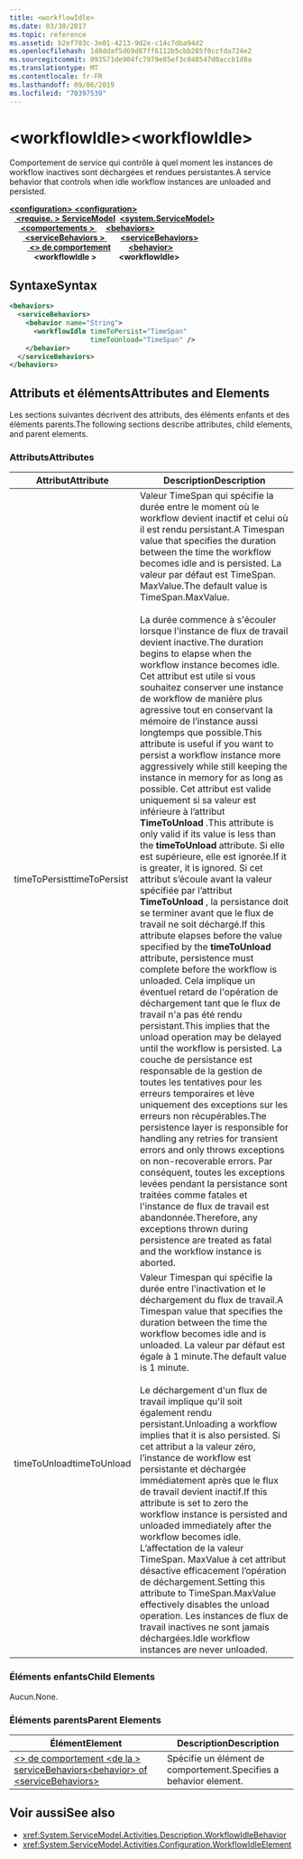 ```yaml
---
title: <workflowIdle>
ms.date: 03/30/2017
ms.topic: reference
ms.assetid: b2ef703c-3e01-4213-9d2e-c14c7dba94d2
ms.openlocfilehash: 1d8ddaf5d69d87ff6112b5cbb285f0ccfda724e2
ms.sourcegitcommit: 093571de904fc7979e85ef3c048547d0accb1d8a
ms.translationtype: MT
ms.contentlocale: fr-FR
ms.lasthandoff: 09/06/2019
ms.locfileid: "70397539"
---
```

# <a name="workflowidle"></a><span data-ttu-id="8c3ce-101">\<workflowIdle></span><span class="sxs-lookup"><span data-stu-id="8c3ce-101">\<workflowIdle></span></span>
<span data-ttu-id="8c3ce-102">Comportement de service qui contrôle à quel moment les instances de workflow inactives sont déchargées et rendues persistantes.</span><span class="sxs-lookup"><span data-stu-id="8c3ce-102">A service behavior that controls when idle workflow instances are unloaded and persisted.</span></span>  
  
<span data-ttu-id="8c3ce-103">[ **\<configuration>** ](../configuration-element.md)</span><span class="sxs-lookup"><span data-stu-id="8c3ce-103">[**\<configuration>**](../configuration-element.md)</span></span>\
<span data-ttu-id="8c3ce-104">&nbsp;&nbsp;[ **\<requise. > ServiceModel**](system-servicemodel-of-workflow.md)</span><span class="sxs-lookup"><span data-stu-id="8c3ce-104">&nbsp;&nbsp;[**\<system.ServiceModel>**](system-servicemodel-of-workflow.md)</span></span>\
<span data-ttu-id="8c3ce-105">&nbsp;&nbsp;&nbsp;&nbsp;[ **\<comportements >** ](behaviors-of-workflow.md)</span><span class="sxs-lookup"><span data-stu-id="8c3ce-105">&nbsp;&nbsp;&nbsp;&nbsp;[**\<behaviors>**](behaviors-of-workflow.md)</span></span>\
<span data-ttu-id="8c3ce-106">&nbsp;&nbsp;&nbsp;&nbsp;&nbsp;&nbsp;[ **\<serviceBehaviors >** ](servicebehaviors-of-workflow.md)</span><span class="sxs-lookup"><span data-stu-id="8c3ce-106">&nbsp;&nbsp;&nbsp;&nbsp;&nbsp;&nbsp;[**\<serviceBehaviors>**](servicebehaviors-of-workflow.md)</span></span>\
<span data-ttu-id="8c3ce-107">&nbsp;&nbsp;&nbsp;&nbsp;&nbsp;&nbsp;&nbsp;&nbsp;[ **\<> de comportement**](behavior-of-servicebehaviors-of-workflow.md)</span><span class="sxs-lookup"><span data-stu-id="8c3ce-107">&nbsp;&nbsp;&nbsp;&nbsp;&nbsp;&nbsp;&nbsp;&nbsp;[**\<behavior>**](behavior-of-servicebehaviors-of-workflow.md)</span></span>\
<span data-ttu-id="8c3ce-108">&nbsp;&nbsp;&nbsp;&nbsp;&nbsp;&nbsp;&nbsp;&nbsp;&nbsp;&nbsp; **\<workflowIdle >**</span><span class="sxs-lookup"><span data-stu-id="8c3ce-108">&nbsp;&nbsp;&nbsp;&nbsp;&nbsp;&nbsp;&nbsp;&nbsp;&nbsp;&nbsp;**\<workflowIdle>**</span></span>  
  
## <a name="syntax"></a><span data-ttu-id="8c3ce-109">Syntaxe</span><span class="sxs-lookup"><span data-stu-id="8c3ce-109">Syntax</span></span>  
  
```xml  
<behaviors>
  <serviceBehaviors>
    <behavior name="String">
      <workflowIdle timeToPersist="TimeSpan" 
                    timeToUnload="TimeSpan" />
    </behavior>
  </serviceBehaviors>
</behaviors>  
```  
  
## <a name="attributes-and-elements"></a><span data-ttu-id="8c3ce-110">Attributs et éléments</span><span class="sxs-lookup"><span data-stu-id="8c3ce-110">Attributes and Elements</span></span>  
 <span data-ttu-id="8c3ce-111">Les sections suivantes décrivent des attributs, des éléments enfants et des éléments parents.</span><span class="sxs-lookup"><span data-stu-id="8c3ce-111">The following sections describe attributes, child elements, and parent elements.</span></span>  
  
### <a name="attributes"></a><span data-ttu-id="8c3ce-112">Attributs</span><span class="sxs-lookup"><span data-stu-id="8c3ce-112">Attributes</span></span>  
  
|<span data-ttu-id="8c3ce-113">Attribut</span><span class="sxs-lookup"><span data-stu-id="8c3ce-113">Attribute</span></span>|<span data-ttu-id="8c3ce-114">Description</span><span class="sxs-lookup"><span data-stu-id="8c3ce-114">Description</span></span>|  
|---------------|-----------------|  
|<span data-ttu-id="8c3ce-115">timeToPersist</span><span class="sxs-lookup"><span data-stu-id="8c3ce-115">timeToPersist</span></span>|<span data-ttu-id="8c3ce-116">Valeur TimeSpan qui spécifie la durée entre le moment où le workflow devient inactif et celui où il est rendu persistant.</span><span class="sxs-lookup"><span data-stu-id="8c3ce-116">A Timespan value that specifies the duration between the time the workflow becomes idle and is persisted.</span></span> <span data-ttu-id="8c3ce-117">La valeur par défaut est TimeSpan. MaxValue.</span><span class="sxs-lookup"><span data-stu-id="8c3ce-117">The default value is TimeSpan.MaxValue.</span></span><br /><br /> <span data-ttu-id="8c3ce-118">La durée commence à s'écouler lorsque l'instance de flux de travail devient inactive.</span><span class="sxs-lookup"><span data-stu-id="8c3ce-118">The duration begins to elapse when the workflow instance becomes idle.</span></span> <span data-ttu-id="8c3ce-119">Cet attribut est utile si vous souhaitez conserver une instance de workflow de manière plus agressive tout en conservant la mémoire de l’instance aussi longtemps que possible.</span><span class="sxs-lookup"><span data-stu-id="8c3ce-119">This attribute  is useful if you want to persist a workflow instance more aggressively while still keeping the instance in memory for as long as possible.</span></span> <span data-ttu-id="8c3ce-120">Cet attribut est valide uniquement si sa valeur est inférieure à l’attribut **TimeToUnload** .</span><span class="sxs-lookup"><span data-stu-id="8c3ce-120">This attribute  is only valid if its value is less than the **timeToUnload** attribute.</span></span> <span data-ttu-id="8c3ce-121">Si elle est supérieure, elle est ignorée.</span><span class="sxs-lookup"><span data-stu-id="8c3ce-121">If it is greater, it is ignored.</span></span> <span data-ttu-id="8c3ce-122">Si cet attribut s’écoule avant la valeur spécifiée par l’attribut **TimeToUnload** , la persistance doit se terminer avant que le flux de travail ne soit déchargé.</span><span class="sxs-lookup"><span data-stu-id="8c3ce-122">If this attribute elapses before the value specified by the **timeToUnload** attribute, persistence must complete before the workflow is unloaded.</span></span> <span data-ttu-id="8c3ce-123">Cela implique un éventuel retard de l'opération de déchargement tant que le flux de travail n'a pas été rendu persistant.</span><span class="sxs-lookup"><span data-stu-id="8c3ce-123">This implies that the unload operation may be delayed until the workflow is persisted.</span></span> <span data-ttu-id="8c3ce-124">La couche de persistance est responsable de la gestion de toutes les tentatives pour les erreurs temporaires et lève uniquement des exceptions sur les erreurs non récupérables.</span><span class="sxs-lookup"><span data-stu-id="8c3ce-124">The persistence layer is responsible for handling any retries for transient errors and only throws exceptions on non-recoverable errors.</span></span> <span data-ttu-id="8c3ce-125">Par conséquent, toutes les exceptions levées pendant la persistance sont traitées comme fatales et l'instance de flux de travail est abandonnée.</span><span class="sxs-lookup"><span data-stu-id="8c3ce-125">Therefore, any exceptions thrown during persistence are treated as fatal and the workflow instance is aborted.</span></span>|  
|<span data-ttu-id="8c3ce-126">timeToUnload</span><span class="sxs-lookup"><span data-stu-id="8c3ce-126">timeToUnload</span></span>|<span data-ttu-id="8c3ce-127">Valeur Timespan qui spécifie la durée entre l'inactivation et le déchargement du flux de travail.</span><span class="sxs-lookup"><span data-stu-id="8c3ce-127">A Timespan value that specifies the duration between the time the workflow becomes idle and is unloaded.</span></span> <span data-ttu-id="8c3ce-128">La valeur par défaut est égale à 1 minute.</span><span class="sxs-lookup"><span data-stu-id="8c3ce-128">The default value is 1 minute.</span></span><br /><br /> <span data-ttu-id="8c3ce-129">Le déchargement d'un flux de travail implique qu'il soit également rendu persistant.</span><span class="sxs-lookup"><span data-stu-id="8c3ce-129">Unloading a workflow implies that it is also persisted.</span></span> <span data-ttu-id="8c3ce-130">Si cet attribut a la valeur zéro, l’instance de workflow est persistante et déchargée immédiatement après que le flux de travail devient inactif.</span><span class="sxs-lookup"><span data-stu-id="8c3ce-130">If this attribute is set to zero the workflow instance is persisted and unloaded immediately after the workflow becomes idle.</span></span> <span data-ttu-id="8c3ce-131">L’affectation de la valeur TimeSpan. MaxValue à cet attribut désactive efficacement l’opération de déchargement.</span><span class="sxs-lookup"><span data-stu-id="8c3ce-131">Setting this attribute to TimeSpan.MaxValue effectively disables the unload operation.</span></span> <span data-ttu-id="8c3ce-132">Les instances de flux de travail inactives ne sont jamais déchargées.</span><span class="sxs-lookup"><span data-stu-id="8c3ce-132">Idle workflow instances are never unloaded.</span></span>|  
  
### <a name="child-elements"></a><span data-ttu-id="8c3ce-133">Éléments enfants</span><span class="sxs-lookup"><span data-stu-id="8c3ce-133">Child Elements</span></span>  
 <span data-ttu-id="8c3ce-134">Aucun.</span><span class="sxs-lookup"><span data-stu-id="8c3ce-134">None.</span></span>  
  
### <a name="parent-elements"></a><span data-ttu-id="8c3ce-135">Éléments parents</span><span class="sxs-lookup"><span data-stu-id="8c3ce-135">Parent Elements</span></span>  
  
|<span data-ttu-id="8c3ce-136">Élément</span><span class="sxs-lookup"><span data-stu-id="8c3ce-136">Element</span></span>|<span data-ttu-id="8c3ce-137">Description</span><span class="sxs-lookup"><span data-stu-id="8c3ce-137">Description</span></span>|  
|-------------|-----------------|  
|[<span data-ttu-id="8c3ce-138">\<> de comportement \<de la > serviceBehaviors</span><span class="sxs-lookup"><span data-stu-id="8c3ce-138">\<behavior> of \<serviceBehaviors></span></span>](behavior-of-servicebehaviors-of-workflow.md)|<span data-ttu-id="8c3ce-139">Spécifie un élément de comportement.</span><span class="sxs-lookup"><span data-stu-id="8c3ce-139">Specifies a behavior element.</span></span>|  
  
## <a name="see-also"></a><span data-ttu-id="8c3ce-140">Voir aussi</span><span class="sxs-lookup"><span data-stu-id="8c3ce-140">See also</span></span>

- <xref:System.ServiceModel.Activities.Description.WorkflowIdleBehavior>
- <xref:System.ServiceModel.Activities.Configuration.WorkflowIdleElement>
